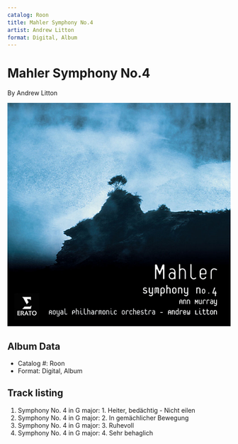 ```yaml
---
catalog: Roon
title: Mahler Symphony No.4
artist: Andrew Litton
format: Digital, Album
---
```


# Mahler Symphony No.4

By Andrew Litton

![](../../assets/albumcovers/Andrew_Litton-Mahler_Symphony_No4.png)

## Album Data

- Catalog #: Roon
- Format: Digital, Album


## Track listing


1. Symphony No. 4 in G major: 1. Heiter, bedächtig - Nicht eilen
2. Symphony No. 4 in G major: 2. In gemächlicher Bewegung
3. Symphony No. 4 in G major: 3. Ruhevoll
4. Symphony No. 4 in G major: 4. Sehr behaglich

